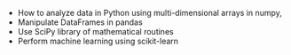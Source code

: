 - How to analyze data in Python using multi-dimensional arrays in numpy, 
- Manipulate DataFrames in pandas
- Use SciPy library of mathematical routines
- Perform machine learning using scikit-learn
